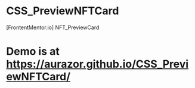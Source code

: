 # CSS_PreviewNFTCard
[FrontentMentor.io] NFT_PreviewCard
# Demo is at https://aurazor.github.io/CSS_PreviewNFTCard/
